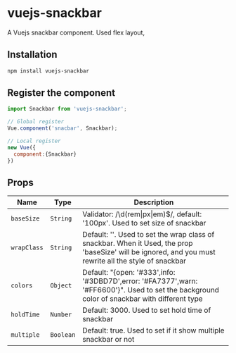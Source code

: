 # vuejs-snackbar
A Vuejs snackbar component. Used flex layout, 

## Installation

```bash
npm install vuejs-snackbar
```

## Register the component

```javascript
import Snackbar from 'vuejs-snackbar';

// Global register
Vue.component('snacbar', Snackbar);

// Local register
new Vue({
  component:{Snackbar}
})
```

## Props

| Name          | Type           | Description  |
| ------------- | -------------- | ------------ |
| `baseSize`    | `String`       | Validator: /\d(rem&#124;px&#124;em)$/, default: '100px'. Used to set size of snackbar |
| `wrapClass`   | `String`       | Default: ''. Used to set the wrap class of snackbar. When it Used, the prop 'baseSize' will be ignored, and you must rewrite all the style of snackbar |
| `colors`      | `Object`       | Default: "{open: '#333',info: '#3DBD7D',error: '#FA7377',warn: '#FF6600'}". Used to set the background color of snackbar with different type |
| `holdTime`    | `Number`       | Default: 3000. Used to set hold time of snackbar |
| `multiple`    | `Boolean`      | Default: true. Used to set if it show multiple snackbar or not |
